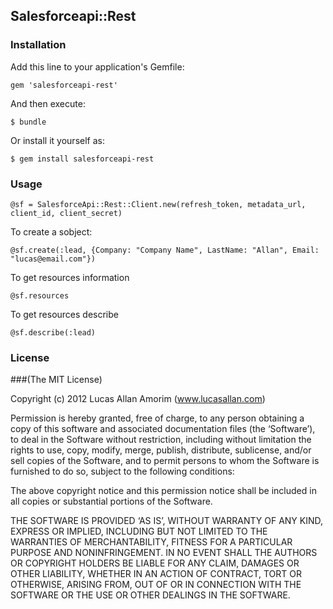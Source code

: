 ## Salesforceapi::Rest

### Installation

Add this line to your application's Gemfile:

    gem 'salesforceapi-rest'

And then execute:

    $ bundle

Or install it yourself as:

    $ gem install salesforceapi-rest

### Usage

    @sf = SalesforceApi::Rest::Client.new(refresh_token, metadata_url, client_id, client_secret)

To create a sobject:

    @sf.create(:lead, {Company: "Company Name", LastName: "Allan", Email: "lucas@email.com"})

To get resources information

    @sf.resources

To get resources describe

    @sf.describe(:lead)

### License

###(The MIT License)

  Copyright (c) 2012 Lucas Allan Amorim (www.lucasallan.com)

  Permission is hereby granted, free of charge, to any person obtaining a copy of this software and associated documentation files (the ‘Software’), to deal in the Software without restriction, including without limitation the rights to use, copy, modify, merge, publish, distribute, sublicense, and/or sell copies of the Software, and to permit persons to whom the Software is furnished to do so, subject to the following conditions:

  The above copyright notice and this permission notice shall be included in all copies or substantial portions of the Software.

  THE SOFTWARE IS PROVIDED ‘AS IS’, WITHOUT WARRANTY OF ANY KIND, EXPRESS OR IMPLIED, INCLUDING BUT NOT LIMITED TO THE WARRANTIES OF MERCHANTABILITY, FITNESS FOR A PARTICULAR PURPOSE AND NONINFRINGEMENT. IN NO EVENT SHALL THE AUTHORS OR COPYRIGHT HOLDERS BE LIABLE FOR ANY CLAIM, DAMAGES OR OTHER LIABILITY, WHETHER IN AN ACTION OF CONTRACT, TORT OR OTHERWISE, ARISING FROM, OUT OF OR IN CONNECTION WITH THE SOFTWARE OR THE USE OR OTHER DEALINGS IN THE SOFTWARE.
